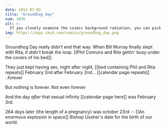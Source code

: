 ```yaml
---
date: 2012-07-02
title: "Groundhog Day"
num: 1076
alt: >-
  If you closely examine the cosmic background radiation, you can pick up lingering echoes of 'I Got You Babe'.
img: https://imgs.xkcd.com/comics/groundhog_day.png
---
```

Groundhog Day really didn't end that way.  When Bill Murray finally slept with Rita, it *didn't* break the loop. [[Phil Connors and Rita gettin' busy under the covers of his bed]]

They just kept having sex, night after night, [[bed containing Phil and Rita repeats]] February 2nd after February 2nd... [[calendar page repeats]] ..forever

But nothing is forever. Not even forever

And the day *after* that sexual infinity [[calendar page here]] was February 3rd. 

264 days later (the length of a pregnancy) was october 23rd -- [[An enormous explosion in space]] Bishop Ussher's date for the birth of our world.

